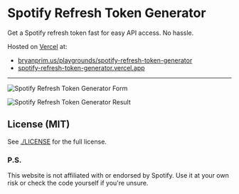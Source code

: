 # Spotify Refresh Token Generator

Get a Spotify refresh token fast for easy API access. No hassle.

Hosted on [Vercel](https://vercel.com/) at:

- [bryanprim.us/playgrounds/spotify-refresh-token-generator](https://bryanprim.us/playgrounds/spotify-refresh-token-generator)
- [spotify-refresh-token-generator.vercel.app](https://spotify-refresh-token-generator.vercel.app)

---

![Spotify Refresh Token Generator Form](https://github.com/user-attachments/assets/ba359103-8fb6-4073-87e0-9cc03d89cf9e)

![Spotify Refresh Token Generator Result](https://github.com/user-attachments/assets/a55b2520-f80a-428f-b713-4a77ea7c5e69)

## License (MIT)

See [./LICENSE](./LICENSE) for the full license.

### P.S.

This website is not affiliated with or endorsed by Spotify. Use it at your own risk or check the code yourself if you're unsure.
